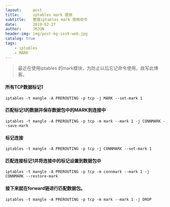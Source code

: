 ```yaml
---
layout:     post
title:      iptables mark 使用
subtitle:   整理iptables mark 使用命令
date:       2018-02-27
author:     JKJUN
header-img: img/post-bg-ios9-web.jpg
catalog: true
tags:
    - iptables
    - MARK
---
```


>最近在使用iptables 的mark模块，为防止以后忘记命令使用，故写此博客。

#### 所有TCP数据标记1
	iptables -t mangle -A PREROUTING -p tcp -j MARK --set-mark 1
	
#### 匹配标记1的数据并保存数据包中的MARK到连接中
	iptables -t mangle -A PREROUTING -p tcp -m mark --mark 1 -j CONNMARK --save-mark
	
#### 标记连接
	iptables -t mangle -A PREROUTING -p tcp -j CONNMARK --set-mark 1
	
#### 匹配连接标记1并将连接中的标记设置到数据包中
	iptables -t mangle -A PREROUTING -p tcp -m connmark --mark 1 -j CONNMARK --restore-mark
	
#### 接下来就在forward链进行匹配数据包。
	iptables -t mangle -A PREROUTING -p tcp -m mark --mark 1 -j DROP
